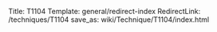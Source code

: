 Title: T1104
Template: general/redirect-index
RedirectLink: /techniques/T1104
save_as: wiki/Technique/T1104/index.html